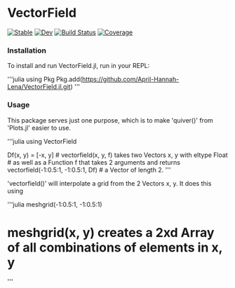 # VectorField

[![Stable](https://img.shields.io/badge/docs-stable-blue.svg)](https://April-Hannah-Lena.github.io/VectorField.jl/stable)
[![Dev](https://img.shields.io/badge/docs-dev-blue.svg)](https://April-Hannah-Lena.github.io/VectorField.jl/dev)
[![Build Status](https://github.com/April-Hannah-Lena/VectorField.jl/workflows/CI/badge.svg)](https://github.com/April-Hannah-Lena/VectorField.jl/actions)
[![Coverage](https://codecov.io/gh/April-Hannah-Lena/VectorField.jl/branch/master/graph/badge.svg)](https://codecov.io/gh/April-Hannah-Lena/VectorField.jl)

### Installation 

To install and run VectorField.jl, run in your REPL:

'''julia
using Pkg
Pkg.add(https://github.com/April-Hannah-Lena/VectorField.jl.git)
'''

### Usage

This package serves just one purpose, which is to make 'quiver()' from 'Plots.jl' easier to use. 

'''julia
using VectorField

Df(x, y) = [-x, y]                      # vectorfield(x, y, f) takes two Vectors x, y with eltype Float
                                        # as well as a Function f that takes 2 arguments and returns
vectorfield(-1:0.5:1, -1:0.5:1, Df)     # a Vector of length 2. 
'''

'vectorfield()' will interpolate a grid from the 2 Vectors x, y. It does this using 

'''julia
meshgrid(-1:0.5:1, -1:0.5:1)
# meshgrid(x, y) creates a 2xd Array of all combinations of elements in x, y
'''

